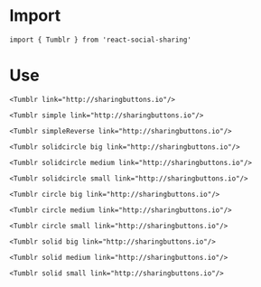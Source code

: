 # Import

```
import { Tumblr } from 'react-social-sharing'
```

# Use

```react
<Tumblr link="http://sharingbuttons.io"/>
```

```react
<Tumblr simple link="http://sharingbuttons.io"/>
```


```react
<Tumblr simpleReverse link="http://sharingbuttons.io"/>
```

```react
<Tumblr solidcircle big link="http://sharingbuttons.io"/>
```

```react
<Tumblr solidcircle medium link="http://sharingbuttons.io"/>
```

```react
<Tumblr solidcircle small link="http://sharingbuttons.io"/>
```

```react
<Tumblr circle big link="http://sharingbuttons.io"/>
```

```react
<Tumblr circle medium link="http://sharingbuttons.io"/>
```

```react
<Tumblr circle small link="http://sharingbuttons.io"/>
```

```react
<Tumblr solid big link="http://sharingbuttons.io"/>
```

```react
<Tumblr solid medium link="http://sharingbuttons.io"/>
```

```react
<Tumblr solid small link="http://sharingbuttons.io"/>
```
